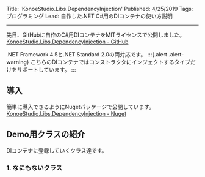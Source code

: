 Title: 'KonoeStudio.Libs.DependencyInjection'
Published: 4/25/2019
Tags: プログラミング
Lead: 自作した.NET C#用のDIコンテナの使い方説明

---

先日、GitHubに自作のC#用DIコンテナをMITライセンスで公開しました。
[KonoeStudio.Libs.DependencyInjection - GitHub](https://github.com/18konoe/KonoeStudio.Libs.DependencyInjection)

.NET Framework 4.5と.NET Standard 2.0の両対応です。
:::{.alert .alert-warning}
こちらのDIコンテナではコンストラクタにインジェクトするタイプだけをサポートしています。
:::

## 導入
簡単に導入できるようにNugetパッケージで公開しています。
[KonoeStudio.Libs.DependencyInjection - Nuget](https://www.nuget.org/packages/KonoeStudio.Libs.DependencyInjection/)

## Demo用クラスの紹介
DIコンテナに登録していくクラス達です。

### 1. なにもないクラス

<?# Gist-embed 34dfb637dc055658611db19adc31a982 DependencyInjectionModel.cs 3-11 Caption="INoMeanInterface, NoMeanClass" /?>
